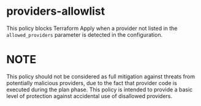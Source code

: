 # providers-allowlist
This policy blocks Terraform Apply when a provider not listed in the `allowed_providers` parameter is detected in the configuration.
# NOTE 
This policy should not be considered as full mitigation against threats from potentially malicious providers, due to the fact that provider code is executed during the plan phase. This policy is intended to provide a basic level of protection against accidental use of disallowed providers.